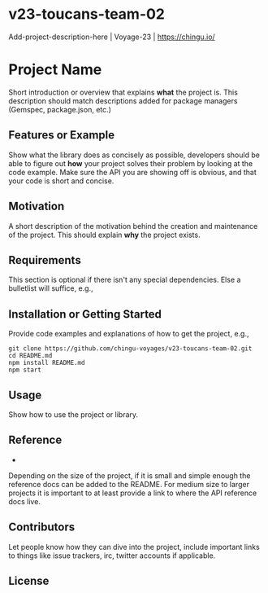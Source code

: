# v23-toucans-team-02
Add-project-description-here | Voyage-23 | https://chingu.io/

# Project Name

Short introduction or overview that explains **what** the project is. This description should match descriptions added for package managers (Gemspec, package.json, etc.)


## Features or Example

Show what the library does as concisely as possible, developers should be able to figure out **how** your project solves their problem by looking at the code example. Make sure the API you are showing off is obvious, and that your code is short and concise.

## Motivation

A short description of the motivation behind the creation and maintenance of the project. This should explain **why** the project exists.

## Requirements

This section is optional if there isn't any special dependencies. Else a bulletlist will suffice, e.g.,


## Installation or Getting Started

Provide code examples and explanations of how to get the project, e.g.,

	git clone https://github.com/chingu-voyages/v23-toucans-team-02.git
    cd README.md
    npm install README.md
    npm start

## Usage

Show how to use the project or library.

## Reference

+

Depending on the size of the project, if it is small and simple enough the reference docs can be added to the README. For medium size to larger projects it is important to at least provide a link to where the API reference docs live.

## Contributors

Let people know how they can dive into the project, include important links to things like issue trackers, irc, twitter accounts if applicable.

## License
